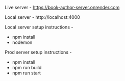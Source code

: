 Live server - https://book-author-server.onrender.com

Local server - http://localhost:4000

Local server setup instructions -
- npm install
- nodemon

Prod server setup instructions -
- npm install
- npm run build
- npm run start
